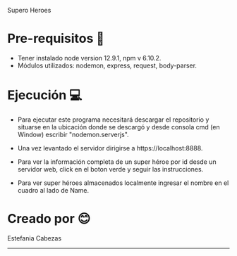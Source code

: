 Supero Heroes

# Pre-requisitos  :wrench:
- Tener instalado node version 12.9.1, npm v 6.10.2.
- Módulos utilizados: nodemon, express, request, body-parser.

# Ejecución :computer:
- Para ejecutar este programa necesitará descargar el repositorio y situarse en la ubicación
donde se descargó y desde consola cmd (en Window) escribir "nodemon.serverjs".
- Una vez levantado el servidor dirigirse a https://localhost:8888.

- Para ver la información completa de un super héroe por id desde un servidor web,
click en el boton verde y seguir las instrucciones.
- Para ver super héroes almacenados localmente ingresar el nombre en el cuadro al lado de Name.

# Creado por :blush:
Estefania Cabezas 

________________________________________
